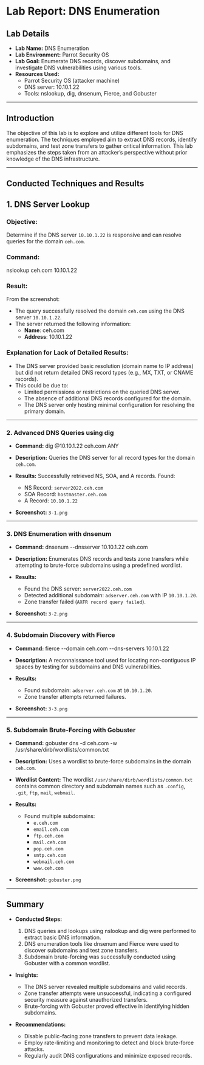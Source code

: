 # Lab Report: DNS Enumeration

## Lab Details
- **Lab Name:** DNS Enumeration
- **Lab Environment:** Parrot Security OS
- **Lab Goal:** Enumerate DNS records, discover subdomains, and investigate DNS vulnerabilities using various tools.
- **Resources Used:**
  - Parrot Security OS (attacker machine)
  - DNS server: 10.10.1.22
  - Tools: nslookup, dig, dnsenum, Fierce, and Gobuster

---

## Introduction
The objective of this lab is to explore and utilize different tools for DNS enumeration. The techniques employed aim to extract DNS records, identify subdomains, and test zone transfers to gather critical information. This lab emphasizes the steps taken from an attacker’s perspective without prior knowledge of the DNS infrastructure.

---

## Conducted Techniques and Results

## 1. DNS Server Lookup

### Objective:
Determine if the DNS server `10.10.1.22` is responsive and can resolve queries for the domain `ceh.com`.

### Command:
nslookup ceh.com 10.10.1.22

### Result:
From the screenshot:
- The query successfully resolved the domain `ceh.com` using the DNS server `10.10.1.22`.
- The server returned the following information:
  - **Name**: ceh.com
  - **Address**: 10.10.1.22

### Explanation for Lack of Detailed Results:
- The DNS server provided basic resolution (domain name to IP address) but did not return detailed DNS record types (e.g., MX, TXT, or CNAME records). 
- This could be due to:
  - Limited permissions or restrictions on the queried DNS server.
  - The absence of additional DNS records configured for the domain.
  - The DNS server only hosting minimal configuration for resolving the primary domain.
---

### 2. Advanced DNS Queries using dig
- **Command:**
  dig @10.10.1.22 ceh.com ANY  

- **Description:**
  Queries the DNS server for all record types for the domain `ceh.com`.
- **Results:**
  Successfully retrieved NS, SOA, and A records. Found:
  - NS Record: `server2022.ceh.com`
  - SOA Record: `hostmaster.ceh.com`
  - A Record: `10.10.1.22`
- **Screenshot:** `3-1.png`

---

### 3. DNS Enumeration with dnsenum
- **Command:**
  dnsenum --dnsserver 10.10.1.22 ceh.com  

- **Description:**
  Enumerates DNS records and tests zone transfers while attempting to brute-force subdomains using a predefined wordlist.
- **Results:**
  - Found the DNS server: `server2022.ceh.com`
  - Detected additional subdomain: `adserver.ceh.com` with IP `10.10.1.20`.
  - Zone transfer failed (`AXFR record query failed`).
- **Screenshot:** `3-2.png`

---

### 4. Subdomain Discovery with Fierce
- **Command:**
  fierce --domain ceh.com --dns-servers 10.10.1.22  

- **Description:**
  A reconnaissance tool used for locating non-contiguous IP spaces by testing for subdomains and DNS vulnerabilities.
- **Results:**
  - Found subdomain: `adserver.ceh.com` at `10.10.1.20`.
  - Zone transfer attempts returned failures.
- **Screenshot:** `3-3.png`

---

### 5. Subdomain Brute-Forcing with Gobuster
- **Command:**
  gobuster dns -d ceh.com -w /usr/share/dirb/wordlists/common.txt  

- **Description:**
  Uses a wordlist to brute-force subdomains in the domain `ceh.com`.
- **Wordlist Content:**
  The wordlist `/usr/share/dirb/wordlists/common.txt` contains common directory and subdomain names such as `.config`, `.git`, `ftp`, `mail`, `webmail`.
- **Results:**
  - Found multiple subdomains:
    - `e.ceh.com`
    - `email.ceh.com`
    - `ftp.ceh.com`
    - `mail.ceh.com`
    - `pop.ceh.com`
    - `smtp.ceh.com`
    - `webmail.ceh.com`
    - `www.ceh.com`
- **Screenshot:** `gobuster.png`

---

## Summary
- **Conducted Steps:**
  1. DNS queries and lookups using nslookup and dig were performed to extract basic DNS information.
  2. DNS enumeration tools like dnsenum and Fierce were used to discover subdomains and test zone transfers.
  3. Subdomain brute-forcing was successfully conducted using Gobuster with a common wordlist.

- **Insights:**
  - The DNS server revealed multiple subdomains and valid records.
  - Zone transfer attempts were unsuccessful, indicating a configured security measure against unauthorized transfers.
  - Brute-forcing with Gobuster proved effective in identifying hidden subdomains.

- **Recommendations:**
  - Disable public-facing zone transfers to prevent data leakage.
  - Employ rate-limiting and monitoring to detect and block brute-force attacks.
  - Regularly audit DNS configurations and minimize exposed records.